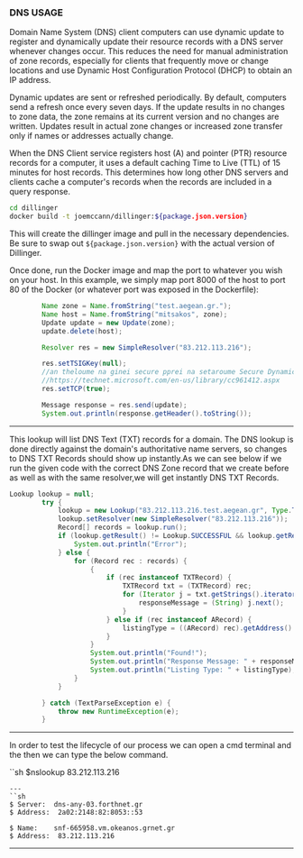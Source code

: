 ### DNS USAGE
Domain Name System (DNS) client computers can use dynamic update to register and dynamically update their resource records with a DNS server whenever changes occur. This reduces the need for manual administration of zone records, especially for clients that frequently move or change locations and use Dynamic Host Configuration Protocol (DHCP) to obtain an IP address.

Dynamic updates are sent or refreshed periodically. By default, computers send a refresh once every seven days. If the update results in no changes to zone data, the zone remains at its current version and no changes are written. Updates result in actual zone changes or increased zone transfer only if names or addresses actually change.

When the DNS Client service registers host (A) and pointer (PTR) resource records for a computer, it uses a default caching Time to Live (TTL) of 15 minutes for host records. This determines how long other DNS servers and clients cache a computer's records when the records are included in a query response.


```sh
cd dillinger
docker build -t joemccann/dillinger:${package.json.version}
```
This will create the dillinger image and pull in the necessary dependencies. Be sure to swap out `${package.json.version}` with the actual version of Dillinger.

Once done, run the Docker image and map the port to whatever you wish on your host. In this example, we simply map port 8000 of the host to port 80 of the Docker (or whatever port was exposed in the Dockerfile):

```Java
        Name zone = Name.fromString("test.aegean.gr.");
        Name host = Name.fromString("mitsakos", zone);
        Update update = new Update(zone);
        update.delete(host);

        Resolver res = new SimpleResolver("83.212.113.216");

        res.setTSIGKey(null);
        //an theloume na ginei secure pprei na setaroume Secure Dynamic Update Process perissoters plirofories deite edw
        //https://technet.microsoft.com/en-us/library/cc961412.aspx
        res.setTCP(true);

        Message response = res.send(update);
        System.out.println(response.getHeader().toString());
```
---
This lookup will list DNS Text (TXT) records for a domain. The DNS lookup is done directly against the domain's authoritative name servers, so changes to DNS TXT Records should show up instantly.As we can see below if we run the given code with the correct DNS Zone record that we create before as well as with the same resolver,we will get instantly DNS TXT Records.

```Java
Lookup lookup = null;
        try {
            lookup = new Lookup("83.212.113.216.test.aegean.gr", Type.TXT);
            lookup.setResolver(new SimpleResolver("83.212.113.216"));
            Record[] records = lookup.run();
            if (lookup.getResult() != Lookup.SUCCESSFUL && lookup.getResult() != Lookup.TYPE_NOT_FOUND) {
                System.out.println("Error");
            } else {
                for (Record rec : records) {
                    {
                        if (rec instanceof TXTRecord) {
                            TXTRecord txt = (TXTRecord) rec;
                            for (Iterator j = txt.getStrings().iterator(); j.hasNext();) {
                                responseMessage = (String) j.next();
                            }
                        } else if (rec instanceof ARecord) {
                            listingType = ((ARecord) rec).getAddress().getHostAddress();
                        }
                    }
                    System.out.println("Found!");
                    System.out.println("Response Message: " + responseMessage);
                    System.out.println("Listing Type: " + listingType);
                }
            }

        } catch (TextParseException e) {
            throw new RuntimeException(e);
        }
```
---
In order to test the lifecycle of our process we can open a cmd terminal and the then we can type the below command.

``sh
$nslookup 83.212.113.216
```
---
``sh
$ Server:  dns-any-03.forthnet.gr
$ Address:  2a02:2148:82:8053::53

$ Name:    snf-665958.vm.okeanos.grnet.gr
$ Address:  83.212.113.216
```
---


